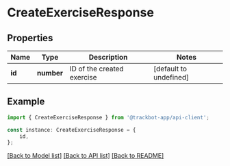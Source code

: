 # CreateExerciseResponse


## Properties

Name | Type | Description | Notes
------------ | ------------- | ------------- | -------------
**id** | **number** | ID of the created exercise | [default to undefined]

## Example

```typescript
import { CreateExerciseResponse } from '@trackbot-app/api-client';

const instance: CreateExerciseResponse = {
    id,
};
```

[[Back to Model list]](../README.md#documentation-for-models) [[Back to API list]](../README.md#documentation-for-api-endpoints) [[Back to README]](../README.md)
